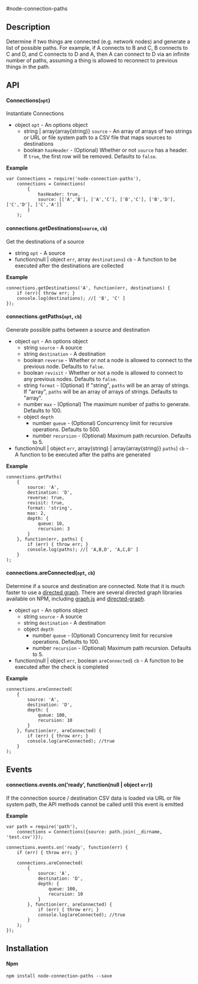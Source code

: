 #node-connection-paths

## Description
Determine if two things are connected (e.g. network nodes) and generate a list of possible paths. For example, if A connects to B and C, B connects to C and D, and C connects to D and A, then A can connect to D via an infinite number of paths, assuming a thing is allowed to reconnect to previous things in the path.

## API
#### Connections(```opt```)

Instantiate Connections

* object `opt` - An options object
  * string | array{array{string}} `source` - An array of arrays of two strings or URL or file system path to a CSV file that maps sources to destinations
  * boolean `hasHeader` - (Optional) Whether or not `source` has a header. If `true`, the first row will be removed. Defaults to `false`.

__Example__

```
var Connections = require('node-connection-paths'),
    connections = Connections(
        {
            hasHeader: true,
            source: [['A','B'], ['A','C'], ['B','C'], ['B','D'], ['C','D'], ['C','A']]
        }
    );
```

#### connections.getDestinations(```source```, ```cb```)

Get the destinations of a source

* string `opt` - A source
* function(null | object `err`, array `destinations`) `cb` - A function to be executed after the destinations are collected

__Example__

```
connections.getDestinations('A', function(err, destinations) {
    if (err){ throw err; }
    console.log(destinations); //[ 'B', 'C' ]
});
```

#### connections.getPaths(```opt```, ```cb```)

Generate possible paths between a source and destination

* object `opt` - An options object
  * string `source` - A source
  * string `destination` - A destination
  * boolean `reverse` - Whether or not a node is allowed to connect to the previous node. Defaults to `false`.
  * boolean `revisit` - Whether or not a node is allowed to connect to any previous nodes. Defaults to `false`.
  * string `format` - (Optional) If "string", `paths` will be an array of strings. If "array", `paths` will be an array of arrays of strings. Defaults to "array".
  * number `max` - (Optional) The maximum number of paths to generate. Defaults to 100.
  * object `depth`
     * number `queue` - (Optional) Concurrency limit for recursive operations. Defaults to 500.
     * number `recursion` - (Optional) Maximum path recursion. Defaults to 5.
* function(null | object `err`, array{string} | array{array{string}} `paths`) `cb` - A function to be executed after the paths are generated

__Example__

```
connections.getPaths(
    {
        source: 'A',
        destination: 'D',
        reverse: true,
        revisit: true,
        format: 'string',
        max: 2,
        depth: {
            queue: 10,
            recursion: 3
        }
    }, function(err, paths) {
        if (err) { throw err; }
        console.log(paths); //[ 'A,B,D', 'A,C,D' ]
    }
);
```

#### connections.areConnected(```opt```, ```cb```)

Determine if a source and destination are connected. Note that it is much faster to use a [directed graph](http://en.wikipedia.org/wiki/Directed_graph). There are several directed graph libraries available on NPM, including [graph.js](https://www.npmjs.com/package/graph.js) and [directed-graph](https://www.npmjs.com/package/directed-graph).

* object `opt` - An options object
  * string `source` - A source
  * string `destination` - A destination
  * object `depth`
     * number `queue` - (Optional) Concurrency limit for recursive operations. Defaults to 100.
     * number `recursion` - (Optional) Maximum path recursion. Defaults to 5.
* function(null | object `err`, boolean `areConnected`) `cb` - A function to be executed after the check is completed

__Example__

```
connections.areConnected(
    {
        source: 'A',
        destination: 'D',
        depth: {
            queue: 100,
            recursion: 10
        }
    }, function(err, areConnected) {
        if (err) { throw err; }
        console.log(areConnected); //true
    }
);
```

## Events
#### connections.events.on('ready', function(null | object `err`))

If the connection source / destination CSV data is loaded via URL or file system path, the API methods cannot be called until this event is emitted

__Example__

```
var path = require('path'),
    connections = Connections({source: path.join(__dirname, 'test.csv')});

connections.events.on('ready', function(err) {
    if (err) { throw err; }

    connections.areConnected(
        {
            source: 'A',
            destination: 'D',
            depth: {
                queue: 100,
                recursion: 10
            }
        }, function(err, areConnected) {
            if (err) { throw err; }
            console.log(areConnected); //true
        }
    );
});
```

## Installation
#### Npm
```
npm install node-connection-paths --save
```